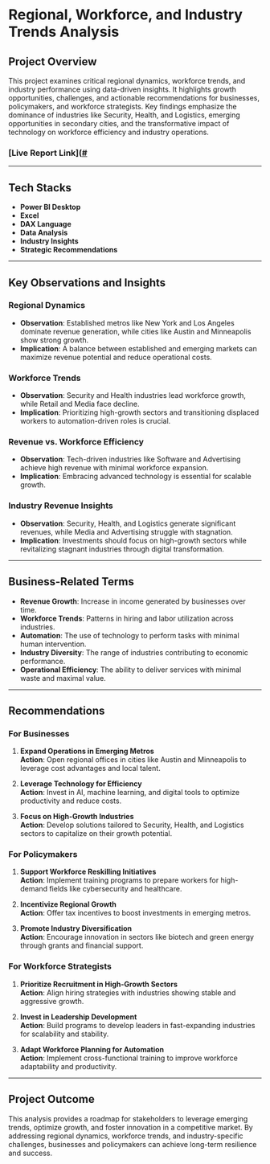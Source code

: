 # **Regional, Workforce, and Industry Trends Analysis**

## **Project Overview**

This project examines critical regional dynamics, workforce trends, and industry performance using data-driven insights. It highlights growth opportunities, challenges, and actionable recommendations for businesses, policymakers, and workforce strategists. Key findings emphasize the dominance of industries like Security, Health, and Logistics, emerging opportunities in secondary cities, and the transformative impact of technology on workforce efficiency and industry operations.

### **[Live Report Link]([#](https://app.powerbi.com/view?r=eyJrIjoiYzM1ZGZlYzQtMDIwNy00YmM2LWFiNjItZWQ3NjYwZmRkZDY1IiwidCI6ImM2ZTU0OWIzLTVmNDUtNDAzMi1hYWU5LWQ0MjQ0ZGM1YjJjNCJ9)**

---

## **Tech Stacks**

- **Power BI Desktop**
- **Excel**
- **DAX Language**
- **Data Analysis**
- **Industry Insights**
- **Strategic Recommendations**

---

## **Key Observations and Insights**

### **Regional Dynamics**
- **Observation**: Established metros like New York and Los Angeles dominate revenue generation, while cities like Austin and Minneapolis show strong growth.
- **Implication**: A balance between established and emerging markets can maximize revenue potential and reduce operational costs.

### **Workforce Trends**
- **Observation**: Security and Health industries lead workforce growth, while Retail and Media face decline.
- **Implication**: Prioritizing high-growth sectors and transitioning displaced workers to automation-driven roles is crucial.

### **Revenue vs. Workforce Efficiency**
- **Observation**: Tech-driven industries like Software and Advertising achieve high revenue with minimal workforce expansion.
- **Implication**: Embracing advanced technology is essential for scalable growth.

### **Industry Revenue Insights**
- **Observation**: Security, Health, and Logistics generate significant revenues, while Media and Advertising struggle with stagnation.
- **Implication**: Investments should focus on high-growth sectors while revitalizing stagnant industries through digital transformation.

---

## **Business-Related Terms**

- **Revenue Growth**: Increase in income generated by businesses over time.
- **Workforce Trends**: Patterns in hiring and labor utilization across industries.
- **Automation**: The use of technology to perform tasks with minimal human intervention.
- **Industry Diversity**: The range of industries contributing to economic performance.
- **Operational Efficiency**: The ability to deliver services with minimal waste and maximal value.

---

## **Recommendations**

### **For Businesses**
1. **Expand Operations in Emerging Metros**  
   **Action**: Open regional offices in cities like Austin and Minneapolis to leverage cost advantages and local talent.  
   
2. **Leverage Technology for Efficiency**  
   **Action**: Invest in AI, machine learning, and digital tools to optimize productivity and reduce costs.  
   
3. **Focus on High-Growth Industries**  
   **Action**: Develop solutions tailored to Security, Health, and Logistics sectors to capitalize on their growth potential.

### **For Policymakers**
1. **Support Workforce Reskilling Initiatives**  
   **Action**: Implement training programs to prepare workers for high-demand fields like cybersecurity and healthcare.  

2. **Incentivize Regional Growth**  
   **Action**: Offer tax incentives to boost investments in emerging metros.  

3. **Promote Industry Diversification**  
   **Action**: Encourage innovation in sectors like biotech and green energy through grants and financial support.

### **For Workforce Strategists**
1. **Prioritize Recruitment in High-Growth Sectors**  
   **Action**: Align hiring strategies with industries showing stable and aggressive growth.  

2. **Invest in Leadership Development**  
   **Action**: Build programs to develop leaders in fast-expanding industries for scalability and stability.  

3. **Adapt Workforce Planning for Automation**  
   **Action**: Implement cross-functional training to improve workforce adaptability and productivity.

---

## **Project Outcome**

This analysis provides a roadmap for stakeholders to leverage emerging trends, optimize growth, and foster innovation in a competitive market. By addressing regional dynamics, workforce trends, and industry-specific challenges, businesses and policymakers can achieve long-term resilience and success.
